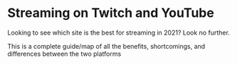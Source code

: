 # Streaming on Twitch and YouTube
Looking to see which site is the best for streaming in 2021? Look no further.

This is a complete guide/map of all the benefits, shortcomings, and differences between the two platforms


